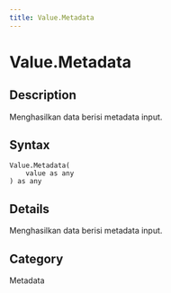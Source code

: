 ```yaml
---
title: Value.Metadata
---
```


# Value.Metadata


## Description

Menghasilkan data berisi metadata input.


## Syntax

```powerquery
Value.Metadata(
    value as any
) as any
```


## Details

Menghasilkan data berisi metadata input.



## Category
Metadata
